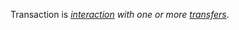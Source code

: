Transaction is *[interaction](https://github.com/gcassel/Modular-Organization-Terminology/blob/master/terms/interaction.md) with one or more [transfers](https://github.com/gcassel/Modular-Organization-Terminology/blob/master/terms/transfer.md)*.
